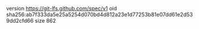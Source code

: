 version https://git-lfs.github.com/spec/v1
oid sha256:ab7f333da5e25a5254d070bd4d812a23e1d77253b81e07dd61e2d539dd2cfd66
size 862
